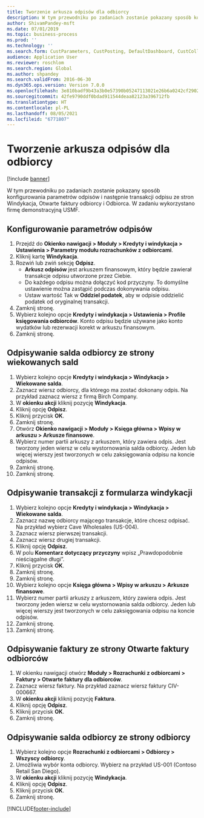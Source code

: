 ```yaml
---
title: Tworzenie arkusza odpisów dla odbiorcy
description: W tym przewodniku po zadaniach zostanie pokazany sposób konfigurowania parametrów odpisów i następnie transakcji odpisu ze stron Windykacja, Otwarte faktury odbiorcy i Odbiorca.
author: ShivamPandey-msft
ms.date: 07/01/2019
ms.topic: business-process
ms.prod: ''
ms.technology: ''
ms.search.form: CustParameters, CustPosting, DefaultDashboard, CustCollectionsPoolsListPage, CustWriteOff, LedgerJournalTable, LedgerJournalTransDaily, CustCollections, CustOpenInvoicesListPage, CustTable
audience: Application User
ms.reviewer: roschlom
ms.search.region: Global
ms.author: shpandey
ms.search.validFrom: 2016-06-30
ms.dyn365.ops.version: Version 7.0.0
ms.openlocfilehash: 3e810badf9b43a3b0e57390b05247113021e26b6a0242cf29022274307c5fd56
ms.sourcegitcommit: 42fe9790ddf0bdad911544deaa82123a396712fb
ms.translationtype: HT
ms.contentlocale: pl-PL
ms.lasthandoff: 08/05/2021
ms.locfileid: "6771807"
---
```

# <a name="create-a-write-off-journal-for-a-customer"></a>Tworzenie arkusza odpisów dla odbiorcy

[!include [banner](../../includes/banner.md)]

W tym przewodniku po zadaniach zostanie pokazany sposób konfigurowania parametrów odpisów i następnie transakcji odpisu ze stron Windykacja, Otwarte faktury odbiorcy i Odbiorca. W zadaniu wykorzystano firmę demonstracyjną USMF.


## <a name="set-up-the-write-off-parameters"></a>Konfigurowanie parametrów odpisów
1. Przejdź do **Okienko nawigacji > Moduły > Kredyty i windykacja > Ustawienia > Parametry modułu rozrachunków z odbiorcami**.
2. Kliknij kartę **Windykacja**.
3. Rozwiń lub zwiń sekcję **Odpisz**.
    - **Arkusz odpisów** jest arkuszem finansowym, który będzie zawierał transakcje odpisu utworzone przez Ciebie.  
    - Do każdego odpisu można dołączyć kod przyczyny. To domyślne ustawienie można zastąpić podczas dokonywania odpisu.  
    - Ustaw wartość Tak w **Oddziel podatek**, aby w odpisie oddzielić podatek od oryginalnej transakcji.  
4. Zamknij stronę.
5. Wybierz kolejno opcje **Kredyty i windykacja > Ustawienia > Profile księgowania odbiorców**. Konto odpisu będzie używane jako konto wydatków lub rezerwacji korekt w arkuszu finansowym.
6. Zamknij stronę.

## <a name="write-off-a-customer-balance-from-the-aged-balances-page"></a>Odpisywanie salda odbiorcy ze strony wiekowanych sald
1. Wybierz kolejno opcje **Kredyty i windykacja > Windykacja > Wiekowane salda**.
2. Zaznacz wiersz odbiorcy, dla którego ma zostać dokonany odpis. Na przykład zaznacz wiersz z firmą Birch Company.
3. W **okienku akcji** kliknij pozycję **Windykacja**.
4. Kliknij opcję **Odpisz**.
5. Kliknij przycisk **OK**.
6. Zamknij stronę.
7. Otwórz **Okienko nawigacji > Moduły > Księga główna > Wpisy w arkuszu > Arkusze finansowe**.
8. Wybierz numer partii arkuszy z arkuszem, który zawiera odpis. Jest tworzony jeden wiersz w celu wystornowania salda odbiorcy. Jeden lub więcej wierszy jest tworzonych w celu zaksięgowania odpisu na koncie odpisów.  
9. Zamknij stronę.
10. Zamknij stronę.

## <a name="write-off-transactions-from-the-collections-form"></a>Odpisywanie transakcji z formularza windykacji
1. Wybierz kolejno opcje **Kredyty i windykacja > Windykacja > Wiekowane salda**.
2. Zaznacz nazwę odbiorcy mającego transakcje, które chcesz odpisać. Na przykład wybierz Cave Wholesales (US-004).
3. Zaznacz wiersz pierwszej transakcji.
4. Zaznacz wiersz drugiej transakcji.
5. Kliknij opcję **Odpisz**.
6. W polu **Komentarz dotyczący przyczyny** wpisz „Prawdopodobnie nieściągalne długi”.
7. Kliknij przycisk **OK**.
8. Zamknij stronę.
9. Zamknij stronę.
10. Wybierz kolejno opcje **Księga główna > Wpisy w arkuszu > Arkusze finansowe**.
11. Wybierz numer partii arkuszy z arkuszem, który zawiera odpis. Jest tworzony jeden wiersz w celu wystornowania salda odbiorcy. Jeden lub więcej wierszy jest tworzonych w celu zaksięgowania odpisu na koncie odpisów.  
12. Zamknij stronę.
13. Zamknij stronę.

## <a name="write-off-an-invoice-from-the-open-customers-invoices-page"></a>Odpisywanie faktury ze strony Otwarte faktury odbiorców
1. W okienku nawigacji otwórz **Moduły > Rozrachunki z odbiorcami > Faktury > Otwarte faktury dla odbiorców**.
2. Zaznacz wiersz faktury. Na przykład zaznacz wiersz faktury CIV-000667.
3. W **okienku akcji** kliknij pozycję **Faktura**.
4. Kliknij opcję **Odpisz**.
5. Kliknij przycisk **OK**.
6. Zamknij stronę.

## <a name="write-off-a-customer-balance-from-the-customer-page"></a>Odpisywanie salda odbiorcy ze strony odbiorcy
1. Wybierz kolejno opcje **Rozrachunki z odbiorcami > Odbiorcy > Wszyscy odbiorcy**.
2. Umożliwia wybór konta odbiorcy. Wybierz na przykład US-001 (Contoso Retail San Diego).
3. W **okienku akcji** kliknij pozycję **Windykacja**.
4. Kliknij opcję **Odpisz**.
5. Kliknij przycisk **OK**.
6. Zamknij stronę.



[!INCLUDE[footer-include](../../../includes/footer-banner.md)]